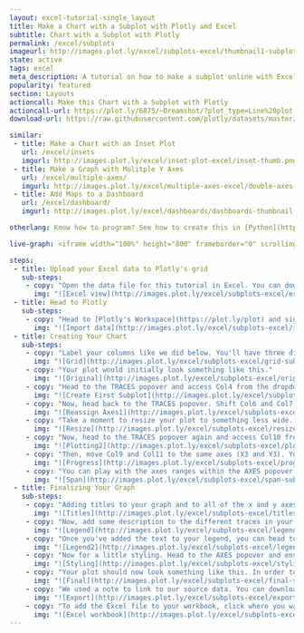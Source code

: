 ```yaml
---
layout: excel-tutorial-single_layout
title: Make a Chart with a Subplot with Plotly and Excel
subtitle: Chart with a Subplot with Plotly
permalink: /excel/subplots
imageurl: http://images.plot.ly/excel/subplots-excel/thumbnail1-subplot.png
state: active
tags: excel 
meta_description: A tutorial on how to make a subplot online with Excel. Follow our step-by-step tutorial to make a subplot for free and online with Plotly.
popularity: featured
section: Layouts
actioncall: Make this Chart with a Subplot with Plotly
actioncall-url: https://plot.ly/6875/~Dreamshot/?plot_type=Line%20plot
download-url: https://raw.githubusercontent.com/plotly/datasets/master/subplots.csv.zip

similar:
 - title: Make a Chart with an Inset Plot
   url: /excel/insets
   imgurl: http://images.plot.ly/excel/inset-plot-excel/inset-thumb.png
 - title: Make a Graph with Mulitple Y Axes
   url: /excel/multiple-axes/
   imgurl: http://images.plot.ly/excel/multiple-axes-excel/double-axes-chart-thumb.png
 - title: Add Maps to a Dashboard
   url: /excel/dashboard/
   imgurl: http://images.plot.ly/excel/dashboards/dashboards-thumbnail.png

otherlang: Know how to program? See how to create this in [Python](https://plot.ly/python/insets/) or [R](https://plot.ly/r/insets/).

live-graph: <iframe width="100%" height="800" frameborder="0" scrolling="no" src="https://plot.ly/~Dreamshot/2050.embed"></iframe>

steps:
 - title: Upload your Excel data to Plotly's grid
   sub-steps:
    - copy: "Open the data file for this tutorial in Excel. You can download the file here in [CSV format](https://raw.githubusercontent.com/plotly/datasets/master/subplots.csv)"
      img: "![Excel view](http://images.plot.ly/excel/subplots-excel/excel-view-subplots.png)"
 - title: Head to Plotly
   sub-steps:
    - copy: "Head to [Plotly's Workspace](https://plot.ly/plot) and sign into your free Plotly account. Go to 'Import,' click 'Upload a file,' then choose your Excel file to upload. Your Excel file will now open in Plotly's grid. For more about Plotly's grid, see [this tutorial](help.plot.ly/add-data-to-the-plotly-grid/)"
      img: "![Import data](http://images.plot.ly/excel/subplots-excel/import-data-subplots.png)"
 - title: Creating Your Chart
   sub-steps:
    - copy: "Label your columns like we did below. You'll have three different x-y datasets (Date, Atmospheric CO2 [Mauna Loa and South Pole], Date, Global Temperature Anomaly, and +2/-2 Standard Error, and Date, Heat Content and +2/-2 Standard Error). Select 'Line plots' from the MAKE A PLOT menu and then click line plot in the bottom left."
      img: "![Grid](http://images.plot.ly/excel/subplots-excel/grid-subplot.png)"
    - copy: "Your plot would initially look something like this."
      img: "![Original](http://images.plot.ly/excel/subplots-excel/original-subplot.png)"
    - copy: "Head to the TRACES popover and access Col4 from the dropdown menu. From 'Axes' you'll want to click New Axis/Subplot bar. From New Axis/Subplot you'll want to click 'Stacked' under New Subplot."
      img: "![Create First Subplot](http://images.plot.ly/excel/subplots-excel/create-subplot1-subplot.png)"
    - copy: "Now, head back to the TRACES popover. Shift Col6 and Col7 to the new subplot. To do this, change the axes to X2 and Y2 in both cases." 
      img: "![Reassign Axes1](http://images.plot.ly/excel/subplots-excel/reassign-axis-1-subplot.png)"
    - copy: "Take a moment to resize your plot to something less wide. A width of 1000 and a height of 800 seems reasonable. Head to the layout menu to do this."
      img: "![Resize](http://images.plot.ly/excel/subplots-excel/resize-subplot.png)"
    - copy: "Now, head to the TRACES popover again and access Col10 from the dropdown menu. Move this trace, along with the Col9 and Col11 traces to the 'X2' and 'Y2' axes. Then head to the 'New Axis/Subplot' popover and create a 'New subplot' for trace Col10, similar to what you previously for Col4."
      img: "![Plotting2](http://images.plot.ly/excel/subplots-excel/plotting2-subplot.png)"
    - copy: "Then, move Col9 and Col11 to the same axes (X3 and Y3). Your plot would then look something like this."
      img: "![Progress](http://images.plot.ly/excel/subplots-excel/progress-subplot.png)"
    - copy: "You can play with the axes ranges within the AXES popover. You can also adjust the span of each subplot within the AXES opover and Layout menu. We found that a 'Span' of 0 to 0.33 worked best for the Y Axis, 0.34 to 0.67 for the Y Axis 2, and 0.68 to 1.00 for the Y Axis. Your plot would then look something like this."
      img: "![Span](http://images.plot.ly/excel/subplots-excel/span-subplot.png)"
 - title: Finalizing Your Graph
   sub-steps:
    - copy: "Adding titles to your graph and to all of the x and y axes of your subplots is important. After titling your plot, it should look something like this."
      img: "![Titles](http://images.plot.ly/excel/subplots-excel/titles-subplot.png)"
    - copy: "Now, add some description to the different traces in your legend. Follow our lead."
      img: "![Legend](http://images.plot.ly/excel/subplots-excel/legend-subplot.png)"
    - copy: "Once you've added the text to your legend, you can head to the LEGEND popover and hide it. This will make your graph less cluttered. Your readers will see the trace descriptors on the hover!"
      img: "![Legend2](http://images.plot.ly/excel/subplots-excel/legend2-subplot.png)"
    - copy: "Now for a little styling. Head to the AXES popover and ensure that 'All Axes' is selected. Next, access the 'Lines' menu and turn the 'Axis line' and 'Mirror' on while the 'Grid lines' and 'Zero line' off."
      img: "![Styling](http://images.plot.ly/excel/subplots-excel/styling-subplot.png)"
    - copy: "Your plot should now look something like this. In order to get the graph at the top of the tutorial, you’ll need to style it a little more."
      img: "![Final](http://images.plot.ly/excel/subplots-excel/final-subplot.png)"
    - copy: "We used a note to link to our source data. You can download your finished Plotly graph to embed in your Excel workbook. We also recommend including the Plotly link to the graph inside your Excel workbook for easy access to the interactive Plotly version. Get the link to your graph by clicking the 'Share' button. Download an image of your Plotly graph by clicking EXPORT on the toolbar."
      img: "![Export](http://images.plot.ly/excel/subplots-excel/export-subplot.png)"
    - copy: "To add the Excel file to your workbook, click where you want to insert the picture inside Excel. On the INSERT tab inside Excel, in the ILLUSTRATIONS group, click PICTURE. Locate the Plotly graph image that you downloaded and then double-click it. Notice that we also copy-pasted the Plotly graph link in a cell for easy access to the interactive Plotly version."
      img: "![Excel workbook](http://images.plot.ly/excel/subplots-excel/excel-subplot.png)"
---
```

